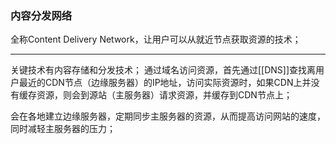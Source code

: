 ### 内容分发网络
全称Content Delivery Network，让用户可以从就近节点获取资源的技术；
***
关键技术有内容存储和分发技术；
通过域名访问资源，首先通过[[DNS]]查找离用户最近的CDN节点（边缘服务器）的IP地址，访问实际资源时，如果CDN上并没有缓存资源，则会到源站（主服务器）请求资源，并缓存到CDN节点上；

会在各地建立边缘服务器，定期同步主服务器的资源，从而提高访问网站的速度，同时减轻主服务器的压力；






